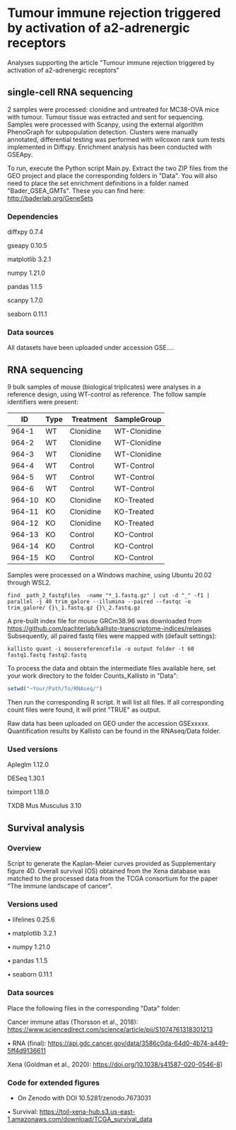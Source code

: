 # Tumour immune rejection triggered by activation of a2-adrenergic receptors
Analyses supporting the article "Tumour immune rejection triggered by activation of a2-adrenergic receptors"


## single-cell RNA sequencing
2 samples were processed: clonidine and untreated for MC38-OVA mice with tumour. Tumour tissue was extracted and sent for sequencing. Samples were processed with Scanpy, using the external algorithm PhenoGraph for subpopulation detection. Clusters were manually annotated, differential testing was performed with wilcoxon rank sum tests implemented in Diffxpy. Enrichment analysis has been conducted with GSEApy.

To run, execute the Python script Main.py. Extract the two ZIP files from the GEO project and place the corresponding folders in "Data".
You will also need to place the set enrichment definitions in a folder named "Bader_GSEA_GMTs". These you can find here: http://baderlab.org/GeneSets


### Dependencies
diffxpy 0.7.4

gseapy 0.10.5

matplotlib 3.2.1

numpy 1.21.0

pandas 1.1.5

scanpy 1.7.0

seaborn 0.11.1


### Data sources
All datasets have been uploaded under accession GSE....




## RNA sequencing
9 bulk samples of mouse (biological triplicates) were analyses in a reference design, using WT-control as reference.
The follow sample identifiers were present:


 ID | Type | Treatment | SampleGroup
--- | --- | --- | ---
964-1	| WT	| Clonidine	| WT-Clonidine
964-2	| WT	| Clonidine	| WT-Clonidine
964-3	| WT	| Clonidine	| WT-Clonidine
964-4	| WT	| Control	| 	WT-Control
964-5	| WT	| Control	| WT-Control
964-6	| WT	| Control	| WT-Control
964-10	| KO	| Clonidine	| KO-Treated
964-11	| KO	| Clonidine	| KO-Treated
964-12	| KO	| Clonidine	| KO-Treated
964-13	| KO	| Control	| KO-Control
964-14	| KO	| Control	| KO-Control
964-15	| KO	| Control	| KO-Control

Samples were processed on a Windows machine, using Ubuntu 20.02 through WSL2.

```Running trim_galore
find  path_2_fastqfiles  -name "*_1.fastq.gz" | cut -d "_" -f1 | parallel -j 40 trim_galore --illumina --paired --fastqc -o trim_galore/ {}\_1.fastq.gz {}\_2.fastq.gz
```

A pre-built index file for mouse GRCm38.96 was downloaded from https://github.com/pachterlab/kallisto-transcriptome-indices/releases
Subsequently, all paired fastq files were mapped with (default settings):

```Running Kallisto
kallisto quant -i mousereferencefile -o output folder -t 60 fastq1.fastq fastq2.fastq
```

To process the data and obtain the intermediate files available here, set your work directory to the folder Counts_Kallisto in "Data":
```R set work directory
setwd("~Your/Path/To/RNAseq/")
```
Then run the corresponding R script. It will list all files. If all corresponding count files were found, it will print "TRUE" as output.

Raw data has been uploaded on GEO under the accession GSExxxxx. Quantification results by Kallisto can be found in the RNAseq/Data folder.


### Used versions

Apleglm 1.12.0

DESeq 1.30.1

tximport 1.18.0

TXDB Mus Musculus 3.10



## Survival analysis
### Overview
Script to generate the Kaplan-Meier curves provided as Supplementary figure 4D.
Overall survival (OS) obtained from the Xena database was matched to the processed data from the TCGA consortium for the paper "The immune landscape of cancer".

### Versions used

• lifelines 0.25.6

• matplotlib 3.2.1

• numpy 1.21.0

• pandas 1.1.5

• seaborn 0.11.1 



### Data sources
Place the following files in the corresponding "Data" folder:

Cancer immune atlas (Thorsson et al., 2018): https://www.sciencedirect.com/science/article/pii/S1074761318301213

• RNA (final): https://api.gdc.cancer.gov/data/3586c0da-64d0-4b74-a449-5ff4d9136611

Xena (Goldman et al., 2020): https://doi.org/10.1038/s41587-020-0546-8)

### Code for extended figures

- On Zenodo with DOI 10.5281/zenodo.7673031

• Survival: https://toil-xena-hub.s3.us-east-1.amazonaws.com/download/TCGA_survival_data
